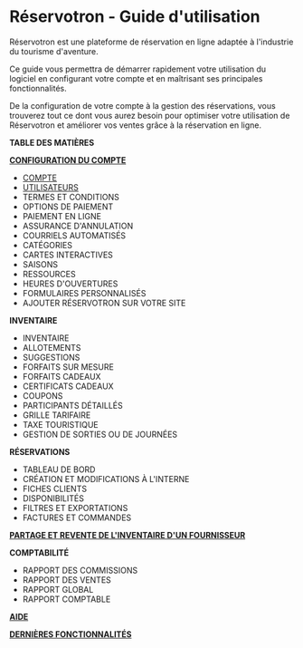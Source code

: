 Réservotron - Guide d'utilisation
=======

Réservotron est une plateforme de réservation en ligne adaptée à l'industrie du tourisme d'aventure. 

Ce guide vous permettra de démarrer rapidement votre utilisation du logiciel en configurant votre compte et en maîtrisant ses principales fonctionnalités. 

De la configuration de votre compte à la gestion des réservations, vous trouverez tout ce dont vous aurez besoin pour optimiser votre utilisation de Réservotron et améliorer vos ventes grâce à la réservation en ligne.

**TABLE DES MATIÈRES**



**[CONFIGURATION DU COMPTE](configuration_du_compte.md)**
* [COMPTE](configuration_administrative.md)
* [UTILISATEURS](gestion_des_utilisateurs.md)
* TERMES ET CONDITIONS
* OPTIONS DE PAIEMENT
* PAIEMENT EN LIGNE
* ASSURANCE D'ANNULATION
* COURRIELS AUTOMATISÉS
* CATÉGORIES
* CARTES INTERACTIVES
* SAISONS
* RESSOURCES
* HEURES D'OUVERTURES
* FORMULAIRES PERSONNALISÉS
* AJOUTER RÉSERVOTRON SUR VOTRE SITE

**INVENTAIRE**
* INVENTAIRE
* ALLOTEMENTS
* SUGGESTIONS
* FORFAITS SUR MESURE
* FORFAITS CADEAUX
* CERTIFICATS CADEAUX
* COUPONS
* PARTICIPANTS DÉTAILLÉS
* GRILLE TARIFAIRE
* TAXE TOURISTIQUE
* GESTION DE SORTIES OU DE JOURNÉES

**RÉSERVATIONS**
* TABLEAU DE BORD
* CRÉATION ET MODIFICATIONS À L'INTERNE
* FICHES CLIENTS
* DISPONIBILITÉS
* FILTRES ET EXPORTATIONS
* FACTURES ET COMMANDES

**[PARTAGE ET REVENTE DE L'INVENTAIRE D'UN FOURNISSEUR](revendre_linventaire_dun_fournisseur.md)**

**COMPTABILITÉ**
* RAPPORT DES COMMISSIONS
* RAPPORT DES VENTES
* RAPPORT GLOBAL
* RAPPORT COMPTABLE

[**AIDE**](aide.md)

[**DERNIÈRES FONCTIONNALITÉS**](dernieres_fonctionnalites.md)